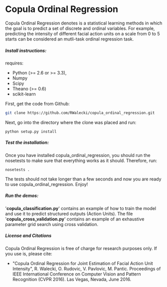 # Copula Ordinal Regression
Copula Ordinal Regression denotes is a statistical learning methods in which the goal is to predict a set of discrete and ordinal variables. For example, predicting the intensity of different facial action units on a scale from 0 to 5 starts can be considered an mutli-task ordinal regression task.

##### Install instructions:
requires:
* Python (>= 2.6 or >= 3.3),
* Numpy
* Scipy
* Theano (>= 0.6)
* scikit-learn

First, get the code from Github:
```sh
git clone https://github.com/RWalecki/copula_ordinal_regression.git
```

Next, go into the directory where the clone was placed and run:
```
python setup.py install
```

##### Test the installation:
Once you have installed copula_ordinal_regression, you should run the nosetests to make sure that everything works as it should.
Therefore, run:
```
nosetests .
```
The tests should not take longer than a few seconds and now you are ready to use copula_ordinal_regression. Enjoy!

##### Run the demos:
'__copula_classification.py__' contains an example of how to train the model and use it to predict structured outputs (Action Units).
The file '__copula_cross_validation.py__' contains an example of an exhaustive parameter grid search using cross validation.

##### License and Citations
Copula Ordinal Regression is free of charge for research purposes only.
If you use is, please cite:
* "Copula Ordinal Regression for Joint Estimation of Facial Action Unit Intensity", R. Walecki, O. Rudovic, V. Pavlovic, M. Pantic. Proceedings of IEEE International Conference on Computer Vision and Pattern Recognition (CVPR 2016). Las Vegas, Nevada, June 2016.
